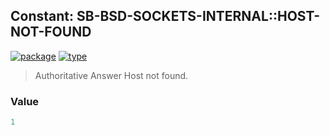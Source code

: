 ## Constant: SB-BSD-SOCKETS-INTERNAL::HOST-NOT-FOUND
[![package](https://img.shields.io/badge/Package-SB--BSD--SOCKETS--INTERNAL-5f9ea0.svg?style=social&colorA=999999)](../) [![type](https://img.shields.io/badge/Type-Constant-5f9ea0.svg?style=social&colorA=999999)](../#constant) 

> Authoritative Answer Host not found.

### Value
```cl
1
```
